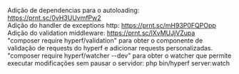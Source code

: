 Adição de dependencias para o autoloading: https://prnt.sc/0vH3UUvmfPw2 <br>
Adição do handler de exceptions http: https://prnt.sc/mH93P0FQPOpp <br>
Adição do validation middleware: https://prnt.sc/lXvMUJjVZupa <br>
"composer require hyperf/validation" para obter o componente de validação de requests do hyperf e adicionar requests personalizadas. <br>
"composer require hyperf/watcher --dev" para obter o watcher que permite executar modificações sem pausar o servidor: php bin/hyperf server:watch
